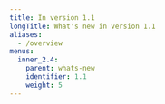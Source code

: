 ```yaml
---
title: In version 1.1
longTitle: What's new in version 1.1
aliases:
  - /overview
menus:
  inner_2.4:
    parent: whats-new
    identifier: 1.1
    weight: 5
---
```

